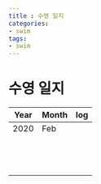 ```yaml
---
title : 수영 일지
categories:
- swim
tags:
- swim
---
```



# 수영 일지

|Year|Month|log|
|---|---|---|
|2020|Feb|   |
|   |   |   |
|   |   |   |
|   |   |   |
|   |   |   |
|   |   |   |
|   |   |   |
|   |   |   |
|   |   |   |
|   |   |   |
|   |   |   |
|   |   |   |
|   |   |   |
|   |   |   |
